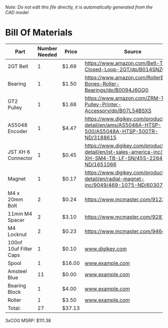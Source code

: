 ###### Note: Do not edit this file directly, it is automatically generated from the CAD model 
# Bill Of Materials 
 |Part|Number Needed|Price|Source| 
 |----|----------|-----|-----|
|2GT Belt|1|$1.69|https://www.amazon.com/Belt-Timing-Closed-Loop-2GT/dp/B014SNZGGC/|
|Bearing|1|$1.50|https://www.amazon.com/RollerBones-Bones-Roller-Bearings/dp/B0094J6GQ0|
|GT2 Pulley|1|$1.68|https://www.amazon.com/ZRM-Timing-Pulley-Printer-Accessory/dp/B07L54BSXS|
|AS5048 Encoder|1|$4.47|https://www.digikey.com/product-detail/en/ams/AS5048A-HTSP-500/AS5048A-HTSP-500TR-ND/3188615|
|JST XH 6 Connector|1|$0.45|https://www.digikey.com/product-detail/en/jst-sales-america-inc/S6B-XH-SM4-TB-LF-SN/455-2264-2-ND/1651066|
|Magnet|1|$0.17|https://www.digikey.com/product-detail/en/radial-magnet-inc/9049/469-1075-ND/6030786|
|M4 x 20mm Bolt|2|$0.24|https://www.mcmaster.com/91239a152|
|11mm M4 Spacer|2|$3.10|https://www.mcmaster.com/92871a311|
|M4 Locknut|2|$0.23|https://www.mcmaster.com/94645a101|
|100nf 10uf Filter Caps|1|$0.10|www.digikey.com|
|Spool|1|$16.00|www.example.com|
|Amsteel Blue|11|$0.00|www.example.com|
|Bearing Block|1|$4.00|www.example.com|
|Roller|1|$3.50|www.example.com|
|Total: |27|$37.13| |

 3xCOG MSRP: $111.38